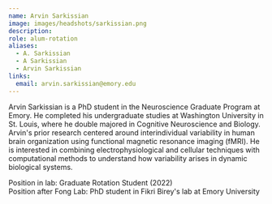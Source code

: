 ```yaml
---
name: Arvin Sarkissian
image: images/headshots/sarkissian.png
description:
role: alum-rotation
aliases:
  - A. Sarkissian
  - A Sarkissian
  - Arvin Sarkissian
links:
  email: arvin.sarkissian@emory.edu
---
```


Arvin Sarkissian is a PhD student in the Neuroscience Graduate Program at Emory. He completed his undergraduate studies at Washington University in St. Louis, where he double majored in Cognitive Neuroscience and Biology. Arvin's prior research centered around interindividual variability in human brain organization using functional magnetic resonance imaging (fMRI). He is interested in combining electrophysiological and cellular techniques with computational methods to understand how variability arises in dynamic biological systems.


Position in lab: Graduate Rotation Student (2022)<br>
Position after Fong Lab: PhD student in Fikri Birey's lab at Emory University
